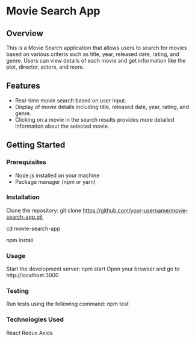 # Movie Search App

## Overview

This is a Movie Search application that allows users to search for movies based on various criteria such as title, year, released date, rating, and genre. Users can view details of each movie and get information like the plot, director, actors, and more.

## Features

- Real-time movie search based on user input.
- Display of movie details including title, released date, year, rating, and genre.
- Clicking on a movie in the search results provides more detailed information about the selected movie.

## Getting Started

### Prerequisites

- Node.js installed on your machine
- Package manager (npm or yarn)

### Installation

Clone the repository:
git clone https://github.com/your-username/movie-search-app.git

cd movie-search-app

npm install


### Usage
Start the development server:
npm start
Open your browser and go to http://localhost:3000


### Testing
Run tests using the following command:
npm test


### Technologies Used
React
Redux
Axios
